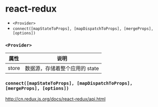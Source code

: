 # react-redux

* `<Provider>`
* `connect([mapStateToProps], [mapDispatchToProps], [mergeProps], [options])`

### `<Provider>`

属性 | 说明
--- | ---
store | 数据源，存储着整个应用的 state

### `connect([mapStateToProps], [mapDispatchToProps], [mergeProps], [options])`

http://cn.redux.js.org/docs/react-redux/api.html
